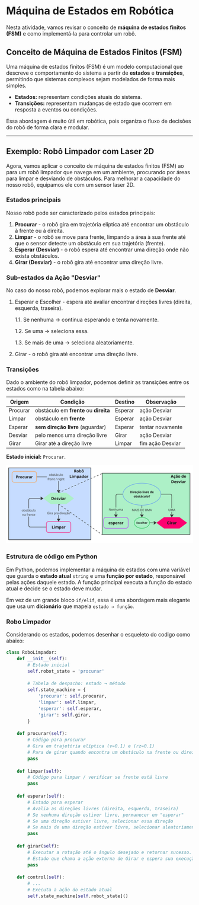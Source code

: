 # Máquina de Estados em Robótica

Nesta atividade, vamos revisar o conceito de **máquina de estados finitos (FSM)** e como implementá‑la para controlar um robô.

## Conceito de Máquina de Estados Finitos (FSM)

Uma máquina de estados finitos (FSM) é um modelo computacional que descreve o comportamento do sistema a partir de **estados** e **transições**, permitindo que sistemas complexos sejam modelados de forma mais simples.

* **Estados:** representam condições atuais do sistema.
* **Transições:** representam mudanças de estado que ocorrem em resposta a eventos ou condições.

Essa abordagem é muito útil em robótica, pois organiza o fluxo de decisões do robô de forma clara e modular.

---

## Exemplo: Robô Limpador com Laser 2D

Agora, vamos aplicar o conceito de máquina de estados finitos (FSM) ao para um robô limpador que navega em um ambiente, procurando por áreas para limpar e desviando de obstáculos. Para melhorar a capacidade do nosso robô, equipamos ele com um sensor laser 2D.

### Estados principais

Nosso robô pode ser caracterizado pelos estados principais:

1. **Procurar** - o robô gira em trajetória elíptica até encontrar um obstáculo à frente ou à direita.
2. **Limpar** - o robô se move para frente, limpando a área à sua frente até que o sensor detecte um obstáculo em sua trajetória (frente).
3. **Esperar (Desviar)** - o robô espera até encontrar uma direção onde não exista obstáculos.
4. **Girar (Desviar)** - o robô gira até encontrar uma direção livre.

### Sub-estados da Ação "Desviar"

No caso do nosso robô, podemos explorar mais o estado de **Desviar**.

1. Esperar e Escolher - espera até avaliar encontrar direções livres (direita, esquerda, traseira).

    1.1. Se nenhuma → continua esperando e tenta novamente.

    1.2. Se uma → seleciona essa.

    1.3. Se mais de uma → seleciona aleatoriamente.

2. Girar - o robô gira até encontrar uma direção livre.

### Transições

Dado o ambiente do robô limpador, podemos definir as transições entre os estados como na tabela abaixo:

| Origem   | Condição                               | Destino             | Observação         |
| -------- | -------------------------------------- | ------------------- | ------------------ |
| Procurar | obstáculo em **frente** ou **direita** | Esperar             | ação Desviar       |
| Limpar   | obstáculo em **frente**                | Esperar             | ação Desviar       |
| Esperar  | **sem direção livre** (aguardar)       | Esperar             | tentar novamente   |
| Desviar  | pelo menos uma direção livre           | Girar               | ação Desviar       |
| Girar    | Girar até a direção livre              | Limpar              | fim ação Desviar   |

**Estado inicial:** `Procurar`.

![Robô Limpador](figs/robo_limpador.png)

### Estrutura de código em Python

Em Python, podemos implementar a máquina de estados com uma variável que guarda o **estado atual** `string` e uma **função por estado**, responsável pelas ações daquele estado. A função principal executa a função do estado atual e decide se o estado deve mudar.

Em vez de um grande bloco `if/elif`, essa é uma abordagem mais elegante que usa um **dicionário** que mapeia `estado → função`.

### Robo Limpador

Considerando os estados, podemos desenhar o esqueleto do codigo como abaixo:

```python
class RoboLimpador:
    def __init__(self):
        # Estado inicial
        self.robot_state = 'procurar'

        # Tabela de despacho: estado → método
        self.state_machine = {
            'procurar': self.procurar,
            'limpar': self.limpar,
            'esperar': self.esperar,
            'girar': self.girar,
        }

    def procurar(self):
        # Código para procurar
        # Gira em trajetória elíptica (v=0.1) e (rz=0.1)
        # Para de girar quando encontra um obstáculo na frente ou direita
        pass

    def limpar(self):
        # Código para limpar / verificar se frente está livre
        pass

    def esperar(self):
        # Estado para esperar
        # Avalia as direções livres (direita, esquerda, traseira)
        # Se nenhuma direção estiver livre, permanecer em "esperar"
        # Se uma direção estiver livre, selecionar essa direção
        # Se mais de uma direção estiver livre, selecionar aleatoriamente
        pass

    def girar(self):
        # Executar a rotação até o ângulo desejado e retornar sucesso.
        # Estado que chama a ação externa de Girar e espera sua execução
        pass

    def control(self):
        # ...
        # Executa a ação do estado atual
        self.state_machine[self.robot_state]()

```